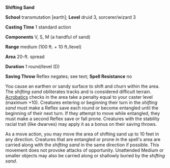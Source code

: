  **Shifting Sand**

**School** transmutation [earth]; **Level** druid 3, sorcerer/wizard 3

**Casting Time** 1 standard action

**Components** V, S, M (a handful of sand)

**Range** medium (100 ft. + 10 ft./level)

**Area** 20-ft. spread

**Duration** 1 round/level (D)

**Saving Throw** Reflex negates; see text; **Spell Resistance** no

You cause an earthen or sandy surface to shift and churn within the area. The _shifting sand_ obliterates tracks and is considered difficult terrain. [Acrobatics](../../skills/acrobatics#_acrobatics) checks in the area take a penalty equal to your caster level (maximum +10). Creatures entering or beginning their turn in the _shifting sand_ must make a Reflex save each round or become entangled until the beginning of their next turn. If they attempt to move while entangled, they must make a second Reflex save or fall prone. Creatures with the stability racial trait (like dwarves) may apply it as a bonus on their saving throws.

As a move action, you may move the area of shifting sand up to 10 feet in any direction. Creatures that are entangled or prone in the spell's area are carried along with the _shifting sand_ in the same direction if possible. This movement does not provoke attacks of opportunity. Unattended Medium or smaller objects may also be carried along or shallowly buried by the _shifting sand_.


